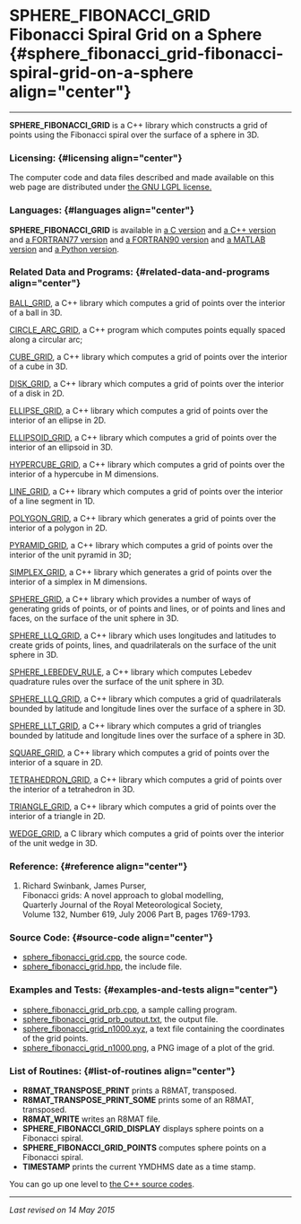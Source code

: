 SPHERE\_FIBONACCI\_GRID\
Fibonacci Spiral Grid on a Sphere {#sphere_fibonacci_grid-fibonacci-spiral-grid-on-a-sphere align="center"}
=================================

------------------------------------------------------------------------

**SPHERE\_FIBONACCI\_GRID** is a C++ library which constructs a grid of
points using the Fibonacci spiral over the surface of a sphere in 3D.

### Licensing: {#licensing align="center"}

The computer code and data files described and made available on this
web page are distributed under [the GNU LGPL
license.](../../txt/gnu_lgpl.txt)

### Languages: {#languages align="center"}

**SPHERE\_FIBONACCI\_GRID** is available in [a C
version](../../c_src/sphere_fibonacci_grid/sphere_fibonacci_grid.md)
and [a C++
version](../../master/sphere_fibonacci_grid/sphere_fibonacci_grid.md)
and [a FORTRAN77
version](../../f77_src/sphere_fibonacci_grid/sphere_fibonacci_grid.md)
and [a FORTRAN90
version](../../f_src/sphere_fibonacci_grid/sphere_fibonacci_grid.md)
and [a MATLAB
version](../../m_src/sphere_fibonacci_grid/sphere_fibonacci_grid.md)
and [a Python
version](../../py_src/sphere_fibonacci_grid/sphere_fibonacci_grid.md).

### Related Data and Programs: {#related-data-and-programs align="center"}

[BALL\_GRID](../../master/ball_grid/ball_grid.md), a C++ library
which computes a grid of points over the interior of a ball in 3D.

[CIRCLE\_ARC\_GRID](../../master/circle_arc_grid/circle_arc_grid.md),
a C++ program which computes points equally spaced along a circular arc;

[CUBE\_GRID](../../master/cube_grid/cube_grid.md), a C++ library
which computes a grid of points over the interior of a cube in 3D.

[DISK\_GRID](../../master/disk_grid/disk_grid.md), a C++ library
which computes a grid of points over the interior of a disk in 2D.

[ELLIPSE\_GRID](../../master/ellipse_grid/ellipse_grid.md), a C++
library which computes a grid of points over the interior of an ellipse
in 2D.

[ELLIPSOID\_GRID](../../master/ellipsoid_grid/ellipsoid_grid.md), a
C++ library which computes a grid of points over the interior of an
ellipsoid in 3D.

[HYPERCUBE\_GRID](../../master/hypercube_grid/hypercube_grid.md), a
C++ library which computes a grid of points over the interior of a
hypercube in M dimensions.

[LINE\_GRID](../../master/line_grid/line_grid.md), a C++ library
which computes a grid of points over the interior of a line segment in
1D.

[POLYGON\_GRID](../../master/polygon_grid/polygon_grid.md), a C++
library which generates a grid of points over the interior of a polygon
in 2D.

[PYRAMID\_GRID](../../master/pyramid_grid/pyramid_grid.md), a C++
library which computes a grid of points over the interior of the unit
pyramid in 3D;

[SIMPLEX\_GRID](../../master/simplex_grid/simplex_grid.md), a C++
library which generates a grid of points over the interior of a simplex
in M dimensions.

[SPHERE\_GRID](../../master/sphere_grid/sphere_grid.md), a C++
library which provides a number of ways of generating grids of points,
or of points and lines, or of points and lines and faces, on the surface
of the unit sphere in 3D.

[SPHERE\_LLQ\_GRID](../../master/sphere_llq_grid/sphere_llq_grid.md),
a C++ library which uses longitudes and latitudes to create grids of
points, lines, and quadrilaterals on the surface of the unit sphere in
3D.

[SPHERE\_LEBEDEV\_RULE](../../master/sphere_lebedev_rule/sphere_lebedev_rule.md),
a C++ library which computes Lebedev quadrature rules over the surface
of the unit sphere in 3D.

[SPHERE\_LLQ\_GRID](../../master/sphere_llq_grid/sphere_llq_grid.md),
a C++ library which computes a grid of quadrilaterals bounded by
latitude and longitude lines over the surface of a sphere in 3D.

[SPHERE\_LLT\_GRID](../../master/sphere_llt_grid/sphere_llt_grid.md),
a C++ library which computes a grid of triangles bounded by latitude and
longitude lines over the surface of a sphere in 3D.

[SQUARE\_GRID](../../master/square_grid/square_grid.md), a C++
library which computes a grid of points over the interior of a square in
2D.

[TETRAHEDRON\_GRID](../../master/tetrahedron_grid/tetrahedron_grid.md),
a C++ library which computes a grid of points over the interior of a
tetrahedron in 3D.

[TRIANGLE\_GRID](../../master/triangle_grid/triangle_grid.md), a C++
library which computes a grid of points over the interior of a triangle
in 2D.

[WEDGE\_GRID](../../master/wedge_grid/wedge_grid.md), a C library
which computes a grid of points over the interior of the unit wedge in
3D.

### Reference: {#reference align="center"}

1.  Richard Swinbank, James Purser,\
    Fibonacci grids: A novel approach to global modelling,\
    Quarterly Journal of the Royal Meteorological Society,\
    Volume 132, Number 619, July 2006 Part B, pages 1769-1793.

### Source Code: {#source-code align="center"}

-   [sphere\_fibonacci\_grid.cpp](sphere_fibonacci_grid.cpp), the source
    code.
-   [sphere\_fibonacci\_grid.hpp](sphere_fibonacci_grid.hpp), the
    include file.

### Examples and Tests: {#examples-and-tests align="center"}

-   [sphere\_fibonacci\_grid\_prb.cpp](sphere_fibonacci_grid_prb.cpp), a
    sample calling program.
-   [sphere\_fibonacci\_grid\_prb\_output.txt](sphere_fibonacci_grid_prb_output.txt),
    the output file.
-   [sphere\_fibonacci\_grid\_n1000.xyz](sphere_fibonacci_grid_n1000.xyz),
    a text file containing the coordinates of the grid points.
-   [sphere\_fibonacci\_grid\_n1000.png](sphere_fibonacci_grid_n1000.png),
    a PNG image of a plot of the grid.

### List of Routines: {#list-of-routines align="center"}

-   **R8MAT\_TRANSPOSE\_PRINT** prints a R8MAT, transposed.
-   **R8MAT\_TRANSPOSE\_PRINT\_SOME** prints some of an R8MAT,
    transposed.
-   **R8MAT\_WRITE** writes an R8MAT file.
-   **SPHERE\_FIBONACCI\_GRID\_DISPLAY** displays sphere points on a
    Fibonacci spiral.
-   **SPHERE\_FIBONACCI\_GRID\_POINTS** computes sphere points on a
    Fibonacci spiral.
-   **TIMESTAMP** prints the current YMDHMS date as a time stamp.

You can go up one level to [the C++ source codes](../cpp_src.md).

------------------------------------------------------------------------

*Last revised on 14 May 2015*

